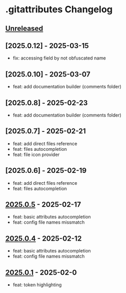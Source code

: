 <!-- Keep a Changelog guide -> https://keepachangelog.com -->

# .gitattributes Changelog

## [Unreleased]

## [2025.0.12] - 2025-03-15

- fix: accessing field by not obfuscated name 

## [2025.0.10] - 2025-03-07

- feat: add documentation builder (comments folder)

## [2025.0.8] - 2025-02-23

- feat: add documentation builder (comments folder)

## [2025.0.7] - 2025-02-21

- feat: add direct files reference
- feat: files autocompletion
- feat: file icon provider

## [2025.0.6] - 2025-02-19

- feat: add direct files reference
- feat: files autocompletion

## [2025.0.5] - 2025-02-17

- feat: basic attributes autocompletion
- feat: config file names missmatch

## [2025.0.4] - 2025-02-12

- feat: basic attributes autocompletion
- feat: config file names missmatch

## [2025.0.1] - 2025-02-0

- feat: token highlighting

[Unreleased]: https://github.com/xepozz/gitattributes-plugin/compare/v2025.0.5...HEAD
[2025.0.5]: https://github.com/xepozz/gitattributes-plugin/compare/v2025.0.4...v2025.0.5
[2025.0.4]: https://github.com/xepozz/gitattributes-plugin/compare/v2025.0.1...v2025.0.4
[2025.0.1]: https://github.com/xepozz/gitattributes-plugin/commits/v2025.0.1
